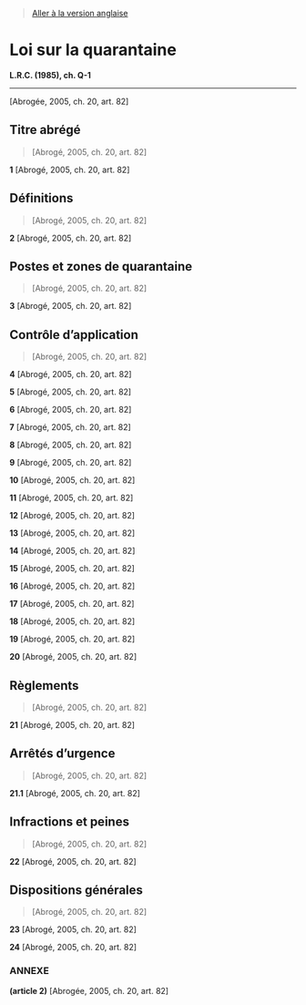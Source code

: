 > [Aller à la version anglaise](/en/Acts/Revised%20Statutes%20of%20Canada/Q/Q-1.md)

# Loi sur la quarantaine

**L.R.C. (1985), ch. Q-1**


----------


[Abrogée,  2005, ch. 20, art. 82]



## Titre abrégé
> [Abrogé,  2005, ch. 20, art. 82]



**1** [Abrogé,  2005, ch. 20, art. 82]




## Définitions
> [Abrogé,  2005, ch. 20, art. 82]



**2** [Abrogé,  2005, ch. 20, art. 82]




## Postes et zones de quarantaine
> [Abrogé,  2005, ch. 20, art. 82]



**3** [Abrogé,  2005, ch. 20, art. 82]




## Contrôle d’application
> [Abrogé,  2005, ch. 20, art. 82]



**4** [Abrogé,  2005, ch. 20, art. 82]



**5** [Abrogé,  2005, ch. 20, art. 82]



**6** [Abrogé,  2005, ch. 20, art. 82]



**7** [Abrogé,  2005, ch. 20, art. 82]



**8** [Abrogé,  2005, ch. 20, art. 82]



**9** [Abrogé,  2005, ch. 20, art. 82]



**10** [Abrogé,  2005, ch. 20, art. 82]



**11** [Abrogé,  2005, ch. 20, art. 82]



**12** [Abrogé,  2005, ch. 20, art. 82]



**13** [Abrogé,  2005, ch. 20, art. 82]



**14** [Abrogé,  2005, ch. 20, art. 82]



**15** [Abrogé,  2005, ch. 20, art. 82]



**16** [Abrogé,  2005, ch. 20, art. 82]



**17** [Abrogé,  2005, ch. 20, art. 82]



**18** [Abrogé,  2005, ch. 20, art. 82]



**19** [Abrogé,  2005, ch. 20, art. 82]



**20** [Abrogé,  2005, ch. 20, art. 82]




## Règlements
> [Abrogé,  2005, ch. 20, art. 82]



**21** [Abrogé,  2005, ch. 20, art. 82]




## Arrêtés d’urgence
> [Abrogé,  2005, ch. 20, art. 82]



**21.1** [Abrogé,  2005, ch. 20, art. 82]




## Infractions et peines
> [Abrogé,  2005, ch. 20, art. 82]



**22** [Abrogé,  2005, ch. 20, art. 82]




## Dispositions générales
> [Abrogé,  2005, ch. 20, art. 82]



**23** [Abrogé,  2005, ch. 20, art. 82]



**24** [Abrogé,  2005, ch. 20, art. 82]




### **ANNEXE** 
**(article 2)**
[Abrogée,  2005, ch. 20, art. 82]


